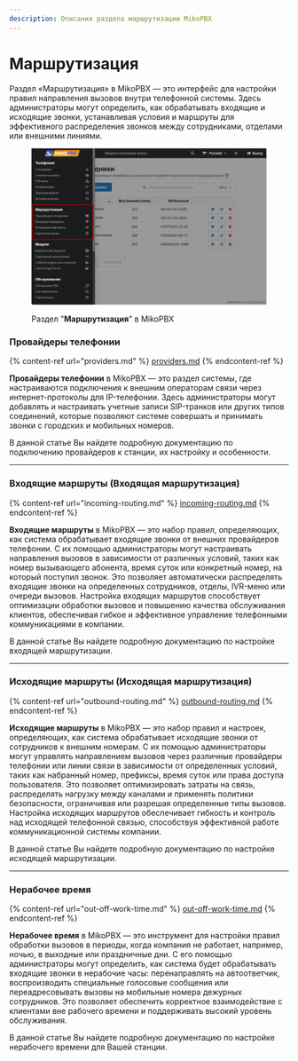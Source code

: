 ```yaml
---
description: Описания раздела маршрутизации MikoPBX
---
```


# Маршрутизация

Раздел «Маршрутизация» в MikoPBX — это интерфейс для настройки правил направления вызовов внутри телефонной системы. Здесь администраторы могут определить, как обрабатывать входящие и исходящие звонки, устанавливая условия и маршруты для эффективного распределения звонков между сотрудниками, отделами или внешними линиями.

<figure><img src="../../.gitbook/assets/routing.png" alt=""><figcaption><p>Раздел "<strong>Маршрутизация</strong>" в MikoPBX</p></figcaption></figure>

### Провайдеры телефонии&#x20;

{% content-ref url="providers.md" %}
[providers.md](providers.md)
{% endcontent-ref %}

**Провайдеры телефонии** в MikoPBX — это раздел системы, где настраиваются подключения к внешним операторам связи через интернет-протоколы для IP-телефонии. Здесь администраторы могут добавлять и настраивать учетные записи SIP-транков или других типов соединений, которые позволяют системе совершать и принимать звонки с городских и мобильных номеров.&#x20;

В данной статье Вы найдете подробную документацию по подключению провайдеров к станции, их настройку и особенности.

***

### Входящие маршруты (Входящая маршрутизация)

{% content-ref url="incoming-routing.md" %}
[incoming-routing.md](incoming-routing.md)
{% endcontent-ref %}

**Входящие маршруты** в MikoPBX — это набор правил, определяющих, как система обрабатывает входящие звонки от внешних провайдеров телефонии. С их помощью администраторы могут настраивать направления вызовов в зависимости от различных условий, таких как номер вызывающего абонента, время суток или конкретный номер, на который поступил звонок. Это позволяет автоматически распределять входящие звонки на определенных сотрудников, отделы, IVR-меню или очереди вызовов. Настройка входящих маршрутов способствует оптимизации обработки вызовов и повышению качества обслуживания клиентов, обеспечивая гибкое и эффективное управление телефонными коммуникациями в компании.

В данной статье Вы найдете подробную документацию по настройке входящей маршрутизации.

***

### Исходящие маршруты (Исходящая маршрутизация)

{% content-ref url="outbound-routing.md" %}
[outbound-routing.md](outbound-routing.md)
{% endcontent-ref %}

**Исходящие маршруты** в MikoPBX — это набор правил и настроек, определяющих, как система обрабатывает исходящие звонки от сотрудников к внешним номерам. С их помощью администраторы могут управлять направлением вызовов через различные провайдеры телефонии или линии связи в зависимости от определенных условий, таких как набранный номер, префиксы, время суток или права доступа пользователя. Это позволяет оптимизировать затраты на связь, распределять нагрузку между каналами и применять политики безопасности, ограничивая или разрешая определенные типы вызовов. Настройка исходящих маршрутов обеспечивает гибкость и контроль над исходящей телефонной связью, способствуя эффективной работе коммуникационной системы компании.

В данной статье Вы найдете подробную документацию по настройке исходящей маршрутизации.

***

### Нерабочее время

{% content-ref url="out-off-work-time.md" %}
[out-off-work-time.md](out-off-work-time.md)
{% endcontent-ref %}

**Нерабочее время** в MikoPBX — это инструмент для настройки правил обработки вызовов в периоды, когда компания не работает, например, ночью, в выходные или праздничные дни. С его помощью администраторы могут определить, как система будет обрабатывать входящие звонки в нерабочие часы: перенаправлять на автоответчик, воспроизводить специальные голосовые сообщения или переадресовывать вызовы на мобильные номера дежурных сотрудников. Это позволяет обеспечить корректное взаимодействие с клиентами вне рабочего времени и поддерживать высокий уровень обслуживания.

В данной статье Вы найдете подробную документацию по настройке нерабочего времени для Вашей станции.

